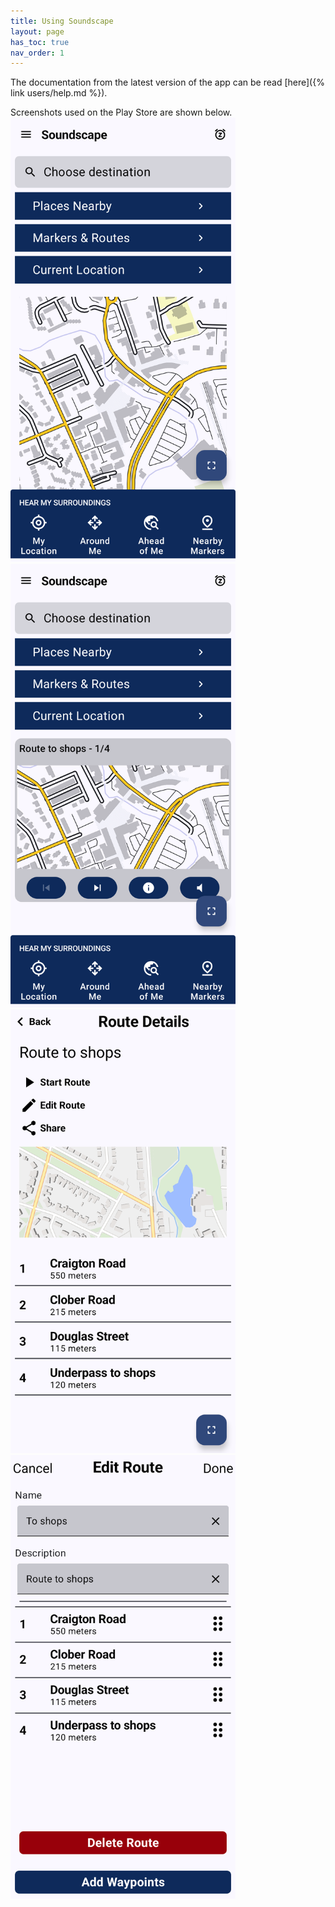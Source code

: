 ```yaml
---
title: Using Soundscape
layout: page
has_toc: true
nav_order: 1
---
```


The documentation from the latest version of the app can be read [here]({% link users/help.md %}).

Screenshots used on the Play Store are shown below.
<img src="../documentationScreens/homeScreen.png" width="360" alt="Screenshot of the Soundscape home screen">
<img src="../documentationScreens/homeScreenWithRoute.png" width="360" alt="Screenshot of the Soundscape home screen with an active route playing">
<img src="../documentationScreens/routeDetails.png" width="360" alt="The Route Details screen">
<img src="../documentationScreens/routeEdit.png" width="360" alt="The screen used to edit a route">

